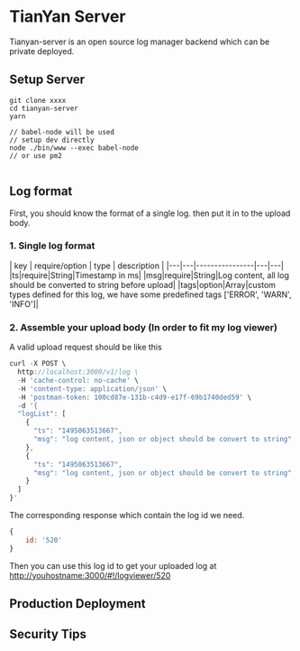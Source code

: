 # TianYan Server 
Tianyan-server is an open source log manager backend which can be private deployed.

## Setup Server
```
git clone xxxx
cd tianyan-server 
yarn 

// babel-node will be used
// setup dev directly
node ./bin/www --exec babel-node
// or use pm2 


```

## Log format
First, you should know the format of a single log. then put it in to the upload body.

### 1. Single log format

| key | require/option | type | description |
|---|---|----------------|---|---|
|ts|require|String|Timestamp in ms|
|msg|require|String|Log content, all log should be converted to string before upload|
|tags|option|Array|custom types defined for this log, we have some predefined tags ['ERROR', 'WARN', 'INFO']|

### 2. Assemble your upload body (In order to fit my log viewer)

A valid upload request should be like this

``` js
curl -X POST \
  http://localhost:3000/v1/log \
  -H 'cache-control: no-cache' \
  -H 'content-type: application/json' \
  -H 'postman-token: 100cd87e-131b-c4d9-e17f-69b1740ded59' \
  -d '{
  "logList": [
  	{
  	  "ts": "1495063513667",
      "msg": "log content, json or object should be convert to string"
  	}, 
  	{
  	  "ts": "1495063513667",
      "msg": "log content, json or object should be convert to string"
  	}
  ]
}'
```
The corresponding response which contain the log id we need.

``` js
{
	id: '520'
}
```

Then you can use this log id to get your uploaded log at [http://youhostname:3000/#!/logviewer/520](http://youhostname:3000/#!/logviewer/520)


## Production Deployment


## Security Tips
